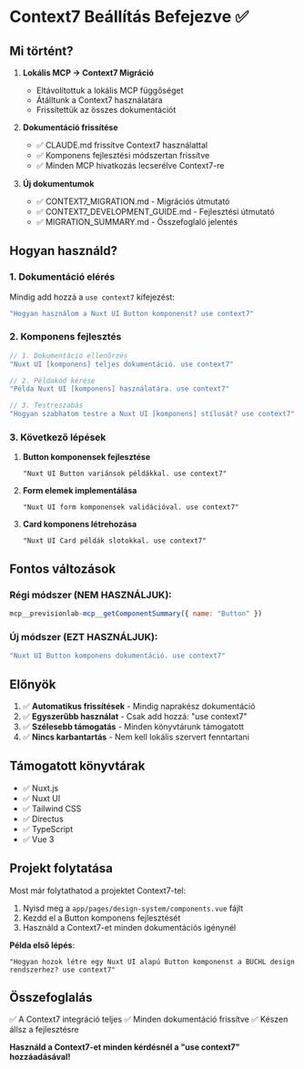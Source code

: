 # Context7 Beállítás Befejezve ✅

## Mi történt?

1. **Lokális MCP → Context7 Migráció**
   - Eltávolítottuk a lokális MCP függőséget
   - Átálltunk a Context7 használatára
   - Frissítettük az összes dokumentációt

2. **Dokumentáció frissítése**
   - ✅ CLAUDE.md frissítve Context7 használattal
   - ✅ Komponens fejlesztési módszertan frissítve
   - ✅ Minden MCP hivatkozás lecserélve Context7-re

3. **Új dokumentumok**
   - ✅ CONTEXT7_MIGRATION.md - Migrációs útmutató
   - ✅ CONTEXT7_DEVELOPMENT_GUIDE.md - Fejlesztési útmutató
   - ✅ MIGRATION_SUMMARY.md - Összefoglaló jelentés

## Hogyan használd?

### 1. Dokumentáció elérés

Mindig add hozzá a `use context7` kifejezést:

```javascript
"Hogyan használom a Nuxt UI Button komponenst? use context7"
```

### 2. Komponens fejlesztés

```javascript
// 1. Dokumentáció ellenőrzés
"Nuxt UI [komponens] teljes dokumentáció. use context7"

// 2. Példakód kérése
"Példa Nuxt UI [komponens] használatára. use context7"

// 3. Testreszabás
"Hogyan szabhatom testre a Nuxt UI [komponens] stílusát? use context7"
```

### 3. Következő lépések

1. **Button komponensek fejlesztése**
   ```
   "Nuxt UI Button variánsok példákkal. use context7"
   ```

2. **Form elemek implementálása**
   ```
   "Nuxt UI form komponensek validációval. use context7"
   ```

3. **Card komponens létrehozása**
   ```
   "Nuxt UI Card példák slotokkal. use context7"
   ```

## Fontos változások

### Régi módszer (NEM HASZNÁLJUK):
```javascript
mcp__previsionlab-mcp__getComponentSummary({ name: "Button" })
```

### Új módszer (EZT HASZNÁLJUK):
```javascript
"Nuxt UI Button komponens dokumentáció. use context7"
```

## Előnyök

1. ✅ **Automatikus frissítések** - Mindig naprakész dokumentáció
2. ✅ **Egyszerűbb használat** - Csak add hozzá: "use context7"
3. ✅ **Szélesebb támogatás** - Minden könyvtárunk támogatott
4. ✅ **Nincs karbantartás** - Nem kell lokális szervert fenntartani

## Támogatott könyvtárak

- ✅ Nuxt.js
- ✅ Nuxt UI
- ✅ Tailwind CSS
- ✅ Directus
- ✅ TypeScript
- ✅ Vue 3

## Projekt folytatása

Most már folytathatod a projektet Context7-tel:

1. Nyisd meg a `app/pages/design-system/components.vue` fájlt
2. Kezdd el a Button komponens fejlesztését
3. Használd a Context7-et minden dokumentációs igénynél

**Példa első lépés**:
```
"Hogyan hozok létre egy Nuxt UI alapú Button komponenst a BÜCHL design rendszerhez? use context7"
```

## Összefoglalás

✅ A Context7 integráció teljes
✅ Minden dokumentáció frissítve
✅ Készen állsz a fejlesztésre

**Használd a Context7-et minden kérdésnél a "use context7" hozzáadásával!**